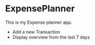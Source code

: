 # ExpensePlanner

This is my Expense planner app.

* Add a new Transaction
* Display overview from the last 7 days

